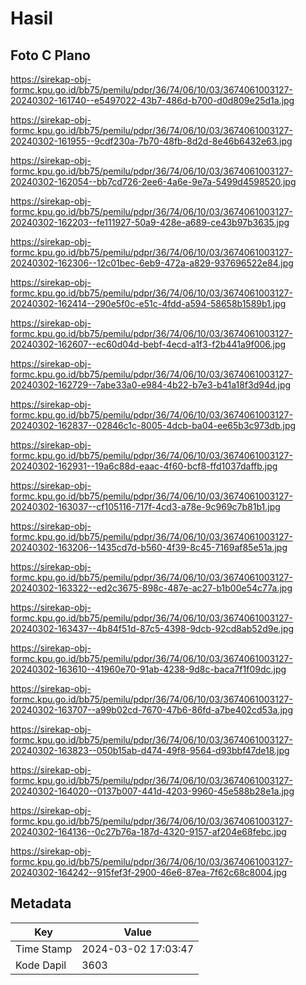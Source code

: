 # Hasil

## Foto C Plano

https://sirekap-obj-formc.kpu.go.id/bb75/pemilu/pdpr/36/74/06/10/03/3674061003127-20240302-161740--e5497022-43b7-486d-b700-d0d809e25d1a.jpg

https://sirekap-obj-formc.kpu.go.id/bb75/pemilu/pdpr/36/74/06/10/03/3674061003127-20240302-161955--9cdf230a-7b70-48fb-8d2d-8e46b6432e63.jpg

https://sirekap-obj-formc.kpu.go.id/bb75/pemilu/pdpr/36/74/06/10/03/3674061003127-20240302-162054--bb7cd726-2ee6-4a6e-9e7a-5499d4598520.jpg

https://sirekap-obj-formc.kpu.go.id/bb75/pemilu/pdpr/36/74/06/10/03/3674061003127-20240302-162203--fe111927-50a9-428e-a689-ce43b97b3635.jpg

https://sirekap-obj-formc.kpu.go.id/bb75/pemilu/pdpr/36/74/06/10/03/3674061003127-20240302-162306--12c01bec-6eb9-472a-a829-937696522e84.jpg

https://sirekap-obj-formc.kpu.go.id/bb75/pemilu/pdpr/36/74/06/10/03/3674061003127-20240302-162414--290e5f0c-e51c-4fdd-a594-58658b1589b1.jpg

https://sirekap-obj-formc.kpu.go.id/bb75/pemilu/pdpr/36/74/06/10/03/3674061003127-20240302-162607--ec60d04d-bebf-4ecd-a1f3-f2b441a9f006.jpg

https://sirekap-obj-formc.kpu.go.id/bb75/pemilu/pdpr/36/74/06/10/03/3674061003127-20240302-162729--7abe33a0-e984-4b22-b7e3-b41a18f3d94d.jpg

https://sirekap-obj-formc.kpu.go.id/bb75/pemilu/pdpr/36/74/06/10/03/3674061003127-20240302-162837--02846c1c-8005-4dcb-ba04-ee65b3c973db.jpg

https://sirekap-obj-formc.kpu.go.id/bb75/pemilu/pdpr/36/74/06/10/03/3674061003127-20240302-162931--19a6c88d-eaac-4f60-bcf8-ffd1037daffb.jpg

https://sirekap-obj-formc.kpu.go.id/bb75/pemilu/pdpr/36/74/06/10/03/3674061003127-20240302-163037--cf105116-717f-4cd3-a78e-9c969c7b81b1.jpg

https://sirekap-obj-formc.kpu.go.id/bb75/pemilu/pdpr/36/74/06/10/03/3674061003127-20240302-163206--1435cd7d-b560-4f39-8c45-7169af85e51a.jpg

https://sirekap-obj-formc.kpu.go.id/bb75/pemilu/pdpr/36/74/06/10/03/3674061003127-20240302-163322--ed2c3675-898c-487e-ac27-b1b00e54c77a.jpg

https://sirekap-obj-formc.kpu.go.id/bb75/pemilu/pdpr/36/74/06/10/03/3674061003127-20240302-163437--4b84f51d-87c5-4398-9dcb-92cd8ab52d9e.jpg

https://sirekap-obj-formc.kpu.go.id/bb75/pemilu/pdpr/36/74/06/10/03/3674061003127-20240302-163610--41960e70-91ab-4238-9d8c-baca7f1f09dc.jpg

https://sirekap-obj-formc.kpu.go.id/bb75/pemilu/pdpr/36/74/06/10/03/3674061003127-20240302-163707--a99b02cd-7670-47b6-86fd-a7be402cd53a.jpg

https://sirekap-obj-formc.kpu.go.id/bb75/pemilu/pdpr/36/74/06/10/03/3674061003127-20240302-163823--050b15ab-d474-49f8-9564-d93bbf47de18.jpg

https://sirekap-obj-formc.kpu.go.id/bb75/pemilu/pdpr/36/74/06/10/03/3674061003127-20240302-164020--0137b007-441d-4203-9960-45e588b28e1a.jpg

https://sirekap-obj-formc.kpu.go.id/bb75/pemilu/pdpr/36/74/06/10/03/3674061003127-20240302-164136--0c27b76a-187d-4320-9157-af204e68febc.jpg

https://sirekap-obj-formc.kpu.go.id/bb75/pemilu/pdpr/36/74/06/10/03/3674061003127-20240302-164242--915fef3f-2900-46e6-87ea-7f62c68c8004.jpg


## Metadata

| Key        | Value               |
| ---------- | ------------------- |
| Time Stamp | 2024-03-02 17:03:47 |
| Kode Dapil | 3603                |



